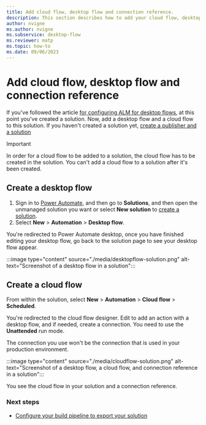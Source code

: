 ```yaml
---
title: Add cloud flow, desktop flow and connection reference.
description: This section describes how to add your cloud flow, desktop flow and connection references to your solution.
author: nvigne
ms.author: nvigne
ms.subservice: desktop-flow
ms.reviewer: matp
ms.topic: how-to
ms.date: 09/06/2023
---
```


# Add cloud flow, desktop flow and connection reference

If you've followed the article [for configuring ALM for desktop flows](alm-intro.md), at this point you've created a solution. Now, add a desktop flow and a cloud flow to this solution. If you haven't created a solution yet, [create a publisher and a solution](/power-platform/alm/solution-concepts-alm#solution-lifecycle)

> [!IMPORTANT]
> In order for a cloud flow to be added to a solution, the cloud flow has to be created in the solution. You can't add a cloud flow to a solution after it's been created.

## Create a desktop flow

1. Sign in to [Power Automate](https://make.powerautomate.com), and then go to **Solutions**, and then open the unmanaged solution you want or select **New solution** to [create a solution](/power-apps/maker/data-platform/create-solution).
1. Select **New** > **Automation** > **Desktop flow**.

You're redirected to Power Automate desktop, once you have finished editing your desktop flow, go back to the solution page to see your desktop flow appear.

:::image type="content" source="./media/desktopflow-solution.png" alt-text="Screenshot of a desktop flow in a solution":::

## Create a cloud flow

From within the solution, select **New** > **Automation** > **Cloud flow** > **Scheduled**.

You're redirected to the cloud flow designer. Edit to add an action with a desktop flow, and if needed, create a connection. You need to use the **Unattended** run mode.

The connection you use won't be the connection that is used in your production environment.

:::image type="content" source="./media/cloudflow-solution.png" alt-text="Screenshot of a desktop flow, a cloud flow, and connection reference in a solution":::

You see the cloud flow in your solution and a connection reference.

### Next steps

- [Configure your build pipeline to export your solution](/power-platform/alm/devops-build-tool-tasks#build-pipeline-export-solution-from-development)
